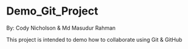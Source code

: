 # Demo_Git_Project

By: Cody Nicholson & Md Masudur Rahman

This project is intended to demo how to collaborate using Git & GitHub
